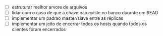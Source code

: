 - [ ] estruturar melhor arvore de arquivos
- [ ] lidar com o caso de que a chave nao existe no banco durante um READ
- [ ] implementar um padrao master/slave entre as réplicas
- [ ] implementar um jeito de encerrar todos os hosts quando todos os clientes foram encerrados
